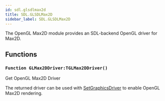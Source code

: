 ```yaml
---
id: sdl.glsdlmax2d
title: SDL.GLSDLMax2D
sidebar_label: SDL.GLSDLMax2D
---
```




The OpenGL Max2D module provides an SDL-backend OpenGL driver for Max2D.


## Functions

### `Function GLMax2DDriver:TGLMax2DDriver()`

Get OpenGL Max2D Driver


The returned driver can be used with [SetGraphicsDriver](../../brl/brl.graphics/#function-setgraphicsdriver-driver-tgraphicsdriver-defaultflags-graphics-backbuffer) to enable OpenGL Max2D
rendering.



